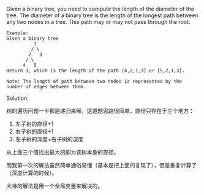 Given a binary tree, you need to compute the length of the diameter of the tree. The diameter of a binary tree is the length of the longest path between any two nodes in a tree. This path may or may not pass through the root.

```
Example:
Given a binary tree 
          1
         / \
        2   3
       / \     
      4   5    
Return 3, which is the length of the path [4,2,1,3] or [5,2,1,3].

Note: The length of path between two nodes is represented by the number of edges between them.

```

Solution:

树的遍历问题一半都是递归来解，这道题思路很简单，直径只存在于三个地方：
1. 左子树的直径+1
2. 右子树的直径+1
3. 左子树的深度+右子树的深度

从上面三个值找出最大的即为该树本身的直径。

而我第一次的解法虽然简单通俗易懂（基本是把上面的复现了），但是重复计算了（深度计算的时候）。

大神的解法是用一个全局变量来解决的。
